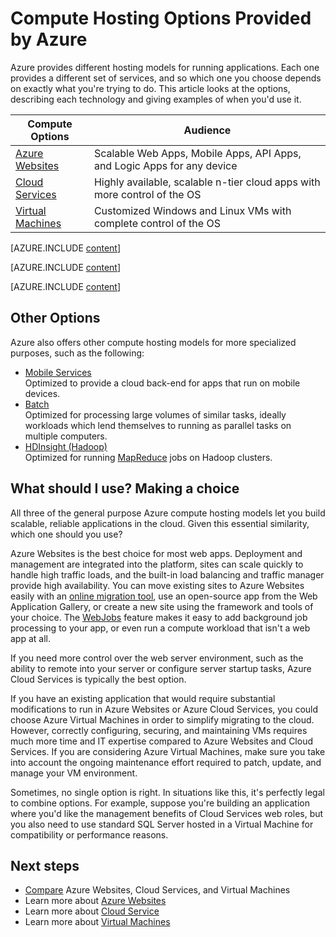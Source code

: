 <properties 
	pageTitle="Compute Hosting Options Provided by Azure" 
	description="Learn about Azure compute hosting options and how they work: Virtual Machines, Websites, Cloud Services, and others." 
	headerExpose="" 
	footerExpose="" 
	services="cloud-services,virtual-machines"
	authors="Thraka" 
	documentationCenter=""
	manager="timlt"/>

<tags 
	ms.service="multiple" 
	ms.date="09/08/2015" 
	wacn.date=""/>




# Compute Hosting Options Provided by Azure

Azure provides different hosting models for running applications. Each one provides a different set of services, and so which one you choose depends on exactly what you're trying to do. This article looks at the options, describing each technology and giving examples of when you'd use it.

| Compute Options    | Audience   |
| ------------------ | --------   |
| [Azure Websites]      | Scalable Web Apps, Mobile Apps, API Apps, and Logic Apps for any device |
| [Cloud Services]   | Highly available, scalable n-tier cloud apps with more control of the OS |
| [Virtual Machines] | Customized Windows and Linux VMs with complete control of the OS |

[AZURE.INCLUDE [content](../includes/app-service-choose-me-content.md)]

[AZURE.INCLUDE [content](../includes/cloud-services-choose-me-content.md)]

[AZURE.INCLUDE [content](../includes/virtual-machines-choose-me-content.md)]

## Other Options

Azure also offers other compute hosting models for more specialized purposes, such as the following:

* [Mobile Services](/home/features/mobile-services/)  
  Optimized to provide a cloud back-end for apps that run on mobile devices.
* [Batch](/home/features/batch/)  
  Optimized for processing large volumes of similar tasks, ideally workloads which lend themselves to running as parallel tasks on multiple computers.
* [HDInsight (Hadoop)](/home/features/hdinsight/)  
  Optimized for running [MapReduce](http://www.asp.net/aspnet/overview/developing-apps-with-windows-azure/building-real-world-cloud-apps-with-windows-azure/data-storage-options/#hadoop) jobs on Hadoop clusters. 

## What should I use? Making a choice

All three of the general purpose Azure compute hosting models let you build scalable, reliable applications in the cloud. Given this essential similarity, which one should you use?

Azure Websites is the best choice for most web apps. Deployment and management are integrated into the platform, sites can scale quickly to handle high traffic loads, and the built-in load balancing and traffic manager provide high availability. You can move existing sites to Azure Websites easily with an [online migration tool](https://www.migratetoazure.net/), use an open-source app from the Web Application Gallery, or create a new site using the framework and tools of your choice. The [WebJobs](/documentation/articles/websites-webjobs-resources) feature makes it easy to add background job processing to your app, or even run a compute workload that isn't a web app at all. 

If you need more control over the web server environment, such as the ability to remote into your server or configure server startup tasks, Azure Cloud Services is typically the best option.

If you have an existing application that would require substantial modifications to run in Azure Websites or Azure Cloud Services, you could choose Azure Virtual Machines in order to simplify migrating to the cloud. However, correctly configuring, securing, and maintaining VMs requires much more time and IT expertise compared to Azure Websites and Cloud Services. If you are considering Azure Virtual Machines, make sure you take into account the ongoing maintenance effort required to patch, update, and manage your VM environment.

Sometimes, no single option is right. In situations like this, it's perfectly legal to combine options. For example, suppose you're building an application where you'd like the management benefits of Cloud Services web roles, but you also need to use standard SQL Server hosted in a Virtual Machine for compatibility or performance reasons. 

<!-- In this case, the best option is to combine compute hosting options, as the figure below shows.--

<a name="fig4"></a>
![07_CombineTechnologies][07_CombineTechnologies] 
 
**Figure: A single application can use multiple hosting options.**

As the figure illustrates, the Cloud Services VMs run in a separate cloud service from the Virtual Machines VMs. Still, the two can communicate quite efficiently, so building an app this way is sometimes the best choice.
[07_CombineTechnologies]: ./media/fundamentals-application-models/ExecModels_07_CombineTechnologies.png
!-->

[Azure Websites]: #tellmeas
[Virtual Machines]: #tellmevm
[Cloud Services]: #tellmecs

## Next steps

* [Compare](/documentation/articles/choose-web-site-cloud-service-vm) Azure Websites, Cloud Services, and Virtual Machines
* Learn more about [Azure Websites](/home/features/web-site/)
* Learn more about [Cloud Service](/home/features/cloud-services/)
* Learn more about [Virtual Machines](https://msdn.microsoft.com/zh-cn/library/azure/jj156143.aspx) 
